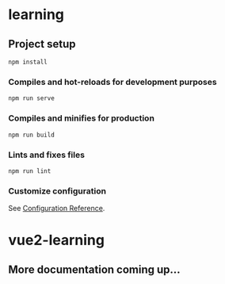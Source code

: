 # learning

## Project setup

```
npm install
```

### Compiles and hot-reloads for development purposes

```
npm run serve
```

### Compiles and minifies for production

```
npm run build
```

### Lints and fixes files

```
npm run lint
```

### Customize configuration

See [Configuration Reference](https://cli.vuejs.org/config/).

# vue2-learning

## More documentation coming up...
